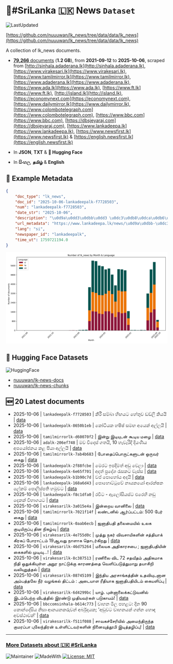 # 📄#SriLanka 🇱🇰 News `Dataset`

![LastUpdated](https://img.shields.io/badge/last_updated-2025--10--06_09:38:01-green)

[https://github.com/nuuuwan/lk_news/tree/data/data/lk_news](https://github.com/nuuuwan/lk_news/tree/data/data/lk_news)

A collection of lk_news documents.

- [**79,266** documents](https://github.com/nuuuwan/lk_news/tree/data/data/lk_news) (**1.2 GB**), from **2021-09-12** to **2025-10-06**, scraped from [http://sinhala.adaderana.lk](http://sinhala.adaderana.lk), [https://www.virakesari.lk](https://www.virakesari.lk), [https://www.tamilmirror.lk](https://www.tamilmirror.lk), [https://www.adaderana.lk](https://www.adaderana.lk), [https://www.ada.lk](https://www.ada.lk), [https://www.ft.lk](https://www.ft.lk), [http://island.lk](http://island.lk), [https://economynext.com](https://economynext.com), [https://www.dailymirror.lk](https://www.dailymirror.lk), [https://www.colombotelegraph.com](https://www.colombotelegraph.com), [https://www.bbc.com](https://www.bbc.com), [https://dbsjeyaraj.com](https://dbsjeyaraj.com), [https://www.lankadeepa.lk](https://www.lankadeepa.lk), [https://www.newsfirst.lk](https://www.newsfirst.lk) & [https://english.newsfirst.lk](https://english.newsfirst.lk)

- In **JSON**, **TXT** & **🤗 Hugging Face**

- In **සිංහල**, **தமிழ்** & **English**

## 📝 Example Metadata

```json
{
    "doc_type": "lk_news",
    "doc_id": "2025-10-06-lankadeepalk-f7728503",
    "num": "lankadeepalk-f7728503",
    "date_str": "2025-10-06",
    "description": "\u0d9a\u0dd3\u0dbb\u0dd3 \u0dc3\u0db8\u0dca\u0db6\u0dcf \u0dc4\u0dd2\u0d9f\u0dba\u0da7 \u0dc4\u0dda\u0dad\u0dd4\u0dc0 \u0da9\u0da9\u0dca\u0dbd\u0dd2 \u0d9a\u0dd2\u0dba\u0dba\u0dd2",
    "url_metadata": "https://www.lankadeepa.lk/news/\u0d9a\u0dbb-\u0dc3\u0db8\u0db6-\u0dc4\u0d9f\u0dba\u0da7-\u0dc4\u0dad\u0dc0-\u0da9\u0da9\u0dbd-\u0d9a\u0dba\u0dba/101-680778",
    "lang": "si",
    "newspaper_id": "lankadeepalk",
    "time_ut": 1759721194.0
}
```

![Chart](https://raw.githubusercontent.com/nuuuwan/lk_news/refs/heads/data/data/lk_news/docs_by_month_and_lang.png)

## 🤗 Hugging Face Datasets

![HuggingFace](https://img.shields.io/badge/-HuggingFace-FDEE21?style=for-the-badge&logo=HuggingFace)

- [nuuuwan/lk-news-docs](https://huggingface.co/datasets/nuuuwan/lk-news-docs)
- [nuuuwan/lk-news-chunks](https://huggingface.co/datasets/nuuuwan/lk-news-chunks)

## 🆕 20 Latest documents

- 2025-10-06 | `lankadeepalk-f7728503` | කීරී සම්බා හිඟයට හේතුව ඩඩ්ලි කියයි | [data](https://github.com/nuuuwan/lk_news/tree/data/data/lk_news/2020s/2025/2025-10-06-lankadeepalk-f7728503)
- 2025-10-06 | `lankadeepalk-8650b1eb` | කෝටියක හෂිෂ් සමඟ අයෙක් අල්ලයි | [data](https://github.com/nuuuwan/lk_news/tree/data/data/lk_news/2020s/2025/2025-10-06-lankadeepalk-8650b1eb)
- 2025-10-06 | `tamilmirrorlk-d60070f2` | இன்று இடியுடன் கூடிய மழை | [data](https://github.com/nuuuwan/lk_news/tree/data/data/lk_news/2020s/2025/2025-10-06-tamilmirrorlk-d60070f2)
- 2025-10-06 | `adalk-206ef748` | මව විදෙස් ගතයි, 10 හැවැරිදි දියණිය අපයෝජනය කළ පියා අල්ලයි | [data](https://github.com/nuuuwan/lk_news/tree/data/data/lk_news/2020s/2025/2025-10-06-adalk-206ef748)
- 2025-10-06 | `tamilmirrorlk-7ab4b683` | போதைப்பொருட்களுடன் ஒருவர் கைது | [data](https://github.com/nuuuwan/lk_news/tree/data/data/lk_news/2020s/2025/2025-10-06-tamilmirrorlk-7ab4b683)
- 2025-10-06 | `lankadeepalk-2f88fcbe` | මෙරට ඉපදිමත් අඩු වෙලා | [data](https://github.com/nuuuwan/lk_news/tree/data/data/lk_news/2020s/2025/2025-10-06-lankadeepalk-2f88fcbe)
- 2025-10-06 | `lankadeepalk-6e65f701` | අදත් ප්‍රදේශ රැසකට වැස්ස | [data](https://github.com/nuuuwan/lk_news/tree/data/data/lk_news/2020s/2025/2025-10-06-lankadeepalk-6e65f701)
- 2025-10-06 | `lankadeepalk-b1b90c7d` | වප් පොහෝය අදයි | [data](https://github.com/nuuuwan/lk_news/tree/data/data/lk_news/2020s/2025/2025-10-06-lankadeepalk-b1b90c7d)
- 2025-10-06 | `lankadeepalk-168a6d43` | පොහොට්ටුවේ නායකයෝ ආරක්ෂක ලේකම් පොලිස්පති හමුවට | [data](https://github.com/nuuuwan/lk_news/tree/data/data/lk_news/2020s/2025/2025-10-06-lankadeepalk-168a6d43)
- 2025-10-06 | `lankadeepalk-f8c1dfa0` | රවීට - ඇලෝසියස්ට එරෙහි නඩු දෙකක් විභාගයට | [data](https://github.com/nuuuwan/lk_news/tree/data/data/lk_news/2020s/2025/2025-10-06-lankadeepalk-f8c1dfa0)
- 2025-10-06 | `virakesarilk-3a015e4a` | இன்றைய வானிலை | [data](https://github.com/nuuuwan/lk_news/tree/data/data/lk_news/2020s/2025/2025-10-06-virakesarilk-3a015e4a)
- 2025-10-06 | `tamilmirrorlk-7021f14f` | லண்டனில் ஆர்ப்பட்டம்: 500 பேர் கைது | [data](https://github.com/nuuuwan/lk_news/tree/data/data/lk_news/2020s/2025/2025-10-06-tamilmirrorlk-7021f14f)
- 2025-10-06 | `tamilmirrorlk-0aab6ecb` | ஜனாதிபதி தலைமையில் உலக குடியிருப்பு தின நிகழ்வு | [data](https://github.com/nuuuwan/lk_news/tree/data/data/lk_news/2020s/2025/2025-10-06-tamilmirrorlk-0aab6ecb)
- 2025-10-06 | `virakesarilk-4e755d0c` | முத்து நகர் விவசாயிகளின் சத்தியாக் கிரகப் போராட்டம் 19ஆவது நாளாக தொடர்கிறது | [data](https://github.com/nuuuwan/lk_news/tree/data/data/lk_news/2020s/2025/2025-10-06-virakesarilk-4e755d0c)
- 2025-10-06 | `virakesarilk-46d75264` | மலையக அதிகாரசபை ; ஜனாதிபதியின் கைகளில் முடிவு…! | [data](https://github.com/nuuuwan/lk_news/tree/data/data/lk_news/2020s/2025/2025-10-06-virakesarilk-46d75264)
- 2025-10-06 | `virakesarilk-8c387513` | ரணிலை விட 72 சதவீதம் அதிகமாக நிதி ஒதுக்கியுள்ள அநுர நாட்டுக்கு காரணத்தை வெளிப்படுத்துமாறு தயாசிறி வலியுறுத்தல் | [data](https://github.com/nuuuwan/lk_news/tree/data/data/lk_news/2020s/2025/2025-10-06-virakesarilk-8c387513)
- 2025-10-06 | `virakesarilk-08745109` | இந்திய அரசாங்கத்தின் உதவியுடனான அம்பத்தலே நீர் வழங்கல் திட்டம் : அடையாள ரீதியாக ஜனாதிபதியிடம் கையளிப்பு | [data](https://github.com/nuuuwan/lk_news/tree/data/data/lk_news/2020s/2025/2025-10-06-virakesarilk-08745109)
- 2025-10-06 | `virakesarilk-6d4299bc` | யாழ். புன்னாலைக்கட்டுவனில் இடம்பெற்ற விபத்தில் இரண்டு முதியவர்கள் படுகாயம்! | [data](https://github.com/nuuuwan/lk_news/tree/data/data/lk_news/2020s/2025/2025-10-06-virakesarilk-6d4299bc)
- 2025-10-06 | `bbccomsinhala-b614c773` | වාහන මිල පහළට: දින 90 කොන්දේසිය නිසා ආනයනකරුවන් අර්බුදයක; 'අඩුවට වාහනයක් ගන්න හොඳ අවස්ථාවක්' | [data](https://github.com/nuuuwan/lk_news/tree/data/data/lk_news/2020s/2025/2025-10-06-bbccomsinhala-b614c773)
- 2025-10-06 | `virakesarilk-f511f088` | சாவகச்சேரியில் அமைந்திருந்த குமரப்பா புலேந்திரன் உள்ளிட்டவர்களின் நினைவுத்தூபி இடித்தழிப்பு! | [data](https://github.com/nuuuwan/lk_news/tree/data/data/lk_news/2020s/2025/2025-10-06-virakesarilk-f511f088)

---

### [More Datasets about 🇱🇰 #SriLanka](https://github.com/nuuuwan/lk_datasets)

![Maintainer](https://img.shields.io/badge/maintainer-nuuuwan-red)
![MadeWith](https://img.shields.io/badge/made_with-python-blue)
[![License: MIT](https://img.shields.io/badge/License-MIT-yellow.svg)](https://opensource.org/licenses/MIT)
